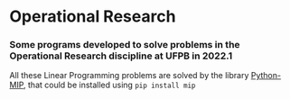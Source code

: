 # Operational Research
### Some programs developed to solve problems in the Operational Research discipline at UFPB in 2022.1

All these Linear Programming problems are solved by the library [Python-MIP](https://www.python-mip.com/), that could be installed using ```pip install mip```
